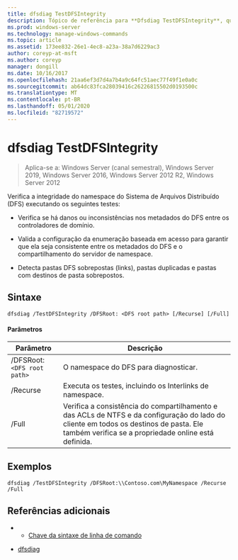 ```yaml
---
title: dfsdiag TestDFSIntegrity
description: Tópico de referência para **Dfsdiag TestDFSIntegrity**, que verifica a integridade do namespace do sistema de arquivos distribuído (DFS).
ms.prod: windows-server
ms.technology: manage-windows-commands
ms.topic: article
ms.assetid: 173ee832-26e1-4ec8-a23a-38a7d6229ac3
author: coreyp-at-msft
ms.author: coreyp
manager: dongill
ms.date: 10/16/2017
ms.openlocfilehash: 21aa6ef3d7d4a7b4a9c64fc51aec77f49f1e0a0c
ms.sourcegitcommit: ab64dc83fca28039416c26226815502d0193500c
ms.translationtype: MT
ms.contentlocale: pt-BR
ms.lasthandoff: 05/01/2020
ms.locfileid: "82719572"
---
```

# <a name="dfsdiag-testdfsintegrity"></a>dfsdiag TestDFSIntegrity

> Aplica-se a: Windows Server (canal semestral), Windows Server 2019, Windows Server 2016, Windows Server 2012 R2, Windows Server 2012

Verifica a integridade do namespace do Sistema de Arquivos Distribuído (DFS) executando os seguintes testes:

- Verifica se há danos ou inconsistências nos metadados do DFS entre os controladores de domínio.

- Valida a configuração da enumeração baseada em acesso para garantir que ela seja consistente entre os metadados do DFS e o compartilhamento do servidor de namespace.

- Detecta pastas DFS sobrepostas (links), pastas duplicadas e pastas com destinos de pasta sobrepostos.

## <a name="syntax"></a>Sintaxe

```
dfsdiag /TestDFSIntegrity /DFSRoot: <DFS root path> [/Recurse] [/Full]
```

#### <a name="parameters"></a>Parâmetros

| Parâmetro | Descrição |
|-------|--------|
| /DFSRoot:`<DFS root path>`| O namespace do DFS para diagnosticar. |
| /Recurse | Executa os testes, incluindo os Interlinks de namespace. |
| /Full | Verifica a consistência do compartilhamento e das ACLs de NTFS e da configuração do lado do cliente em todos os destinos de pasta. Ele também verifica se a propriedade online está definida. |

## <a name="examples"></a>Exemplos

```
dfsdiag /TestDFSIntegrity /DFSRoot:\\Contoso.com\MyNamespace /Recurse /Full
```

## <a name="additional-references"></a>Referências adicionais

-   - [Chave da sintaxe de linha de comando](command-line-syntax-key.md)

-   [dfsdiag](dfsdiag.md)


